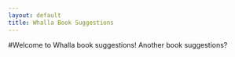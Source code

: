 ```yaml
---
layout: default
title: Whalla Book Suggestions
---
```


#Welcome to Whalla book suggestions!
Another book suggestions?

